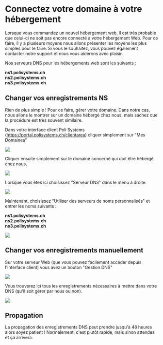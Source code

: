 # Connectez votre domaine à votre hébergement

Lorsque vous commandez un nouvel hébergement web, il est très probable que celui-ci ne soit pas encore connecté à votre hébergement Web.
Pour ce faire, il y a plusieurs moyens nous allons présenter les moyens les plus simples pour le faire.
Si vous le souhaitez, vous pouvez également contacter notre support et nous vous aiderons avec plaisir.

Nos serveurs DNS pour les hébergements web sont les suivants :

**ns1.polisystems.ch**  
**ns2.polisystems.ch**  
**ns3.polisystems.ch**  

## Changer vos enregistrements NS

Rien de plus simple !
Pour ce faire, gérer votre domaine.
Dans notre cas, nous allons le montrer sur un domaine hébergé chez nous, mais sachez que la procédure est très souvent similaire.

Dans votre interface client Poli Systems (https://portal.polisystems.ch/clientarea) cliquer simplement sur "Mes Domaines"

![](https://i.imgur.com/v2hOIeC.png)

Cliquer ensuite simplement sur le domaine concerné qui doit être hébergé chez nous.

![](https://i.imgur.com/mWPBtpi.png)

Lorsque vous êtes ici choisissez "Serveur DNS" dans le menu à droite.

![](https://i.imgur.com/vEbIrn3.png)

Maintenant, choisissez "Utiliser des serveurs de noms personnalisés" et entrer les noms suivants :

**ns1.polisystems.ch**  
**ns2.polisystems.ch**  
**ns3.polisystems.ch**  


![](https://i.imgur.com/hsKEpGU.png)

## Changer vos enregistrements manuellement

Sur votre serveur Web (que vous pouvez facilement accéder depuis l'interface client) vous avez un bouton "Gestion DNS"

![](https://i.imgur.com/IfwI0Fr.png)

Vous trouverez ici tous les enregistrements nécessaires à mettre dans votre DNS (qu'il soit gérer par nous ou non).

![](https://i.imgur.com/FITpiOj.png)


## Propagation

La propagation des enregistrements DNS peut prendre jusqu'à 48 heures alors soyez patient ! Normalement, c'est plutôt rapide, mais sinon attendez et ça arrivera.
